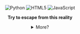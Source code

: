 <p align="center">
    <img alt="Python" src="https://img.shields.io/badge/Python-A348A6.svg?style=for-the-badge&logo=python&logoColor=white"/>
    <img alt="HTML5" src="https://img.shields.io/badge/HTML5-9075D8?style=for-the-badge&logo=html5&logoColor=white"/>
    <img alt="JavaScript" src="https://img.shields.io/badge/JavaScript-A348A6?style=for-the-badge&logo=javascript&logoColor=white"/>
</p>

<p align="center">
    <b>Try to escape from this reality</b>
</p>

<details align="center">
<summary>More?</summary>
<img src="https://media.tenor.com/Su-TFY-1OnoAAAAC/jshk-jibaku-shounen-hanako-kun.gif" align="right" width="310px">
<br>Yo! I'm P3RFECT, I'm a Human 😸 who loves Computer🖥️, Coding⌨️ & Anime🎍
<br><br>
I'm a Programmer who learns about computer codes for his Hobby and watches anime to escape from this reality

<p>
        <img alt="Top Language" src="https://github-readme-stats.vercel.app/api?username=P3RFECT01&show_icons=true&theme=radical" height="120"/>
    </a>
        <img alt="GitHub Stats" src="https://github-readme-stats.vercel.app/api/top-langs/?username=P3RFECT01&layout=compact&theme=radical" height="120"/>
    </a>
</p>

<!-- Inspired from billyeatcookies [https://github.com/billyeatcookies] -->
